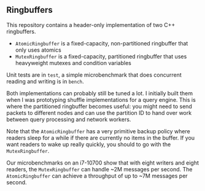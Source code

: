 ## Ringbuffers

This repository contains a header-only implementation of two C++ ringbuffers. 
- `AtomicRingbuffer` is a fixed-capacity, non-partitioned ringbuffer that only uses atomics
- `MutexRingbuffer` is a fixed-capacity, partitioned ringbuffer that uses heavyweight mutexes and condition variables

Unit tests are in `test`, a simple microbenchmark that does concurrent reading and writing is in `bench`.

Both implementations can probably still be tuned a lot. I initially built them when I was
prototyping shuffle implementations for a query engine. This is where the partitioned ringbuffer becomes useful:
you might need to send packets to different nodes and can use the partition ID to hand over work between
query processing and network workers.

Note that the `AtomicRingbuffer` has a very primitive backup policy where readers sleep for a while if
there are currently no items in the buffer. If you want readers to wake up really quickly, you should 
to go with the `MutexRingbuffer`.

Our microbenchmarks on an i7-10700 show that with eight writers and eight readers, the `MutexRingbuffer` can handle ~2M messages per second.
The `AtomicRingbuffer` can achieve a throughput of up to ~7M messages per second.

